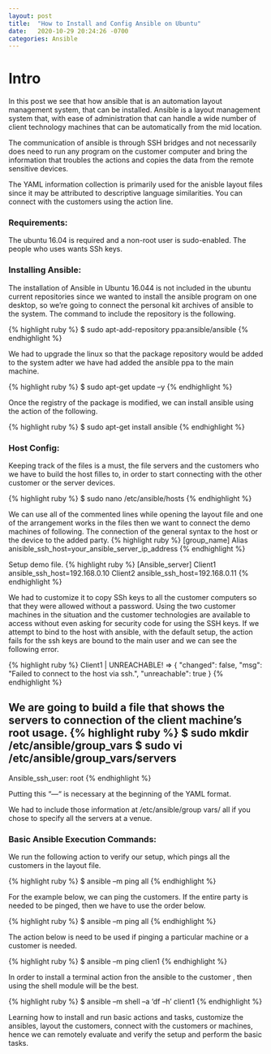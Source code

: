 ```yaml
---
layout: post
title:  "How to Install and Config Ansible on Ubuntu"
date:   2020-10-29 20:24:26 -0700
categories: Ansible
---
```


<h1><b>Intro</b></h1>
In this post we see that how ansible that is an automation layout management system, that can be installed. Ansible is a layout management system that, with ease of administration that can handle a wide number of client technology machines that can be automatically from the mid location.  

The communication of ansible is through SSH bridges and not necessarily does need to run any program on the customer computer and bring the information that troubles the actions and copies the data from the remote sensitive devices. 

The YAML information collection is primarily used for the anisble layout files since it may be attributed to descriptive language similarities. You can connect with the customers using the action line.

<h3><b>Requirements:</b></h3>
The ubuntu 16.04 is required and a non-root user is sudo-enabled. 
The people who uses wants SSh keys.

<h3><b>Installing Ansible:</b></h3>
The installation of Ansible in Ubuntu 16.044 is not included in the ubuntu current repositories since we wanted to install the ansible program on one desktop, so we’re going to connect the personal kit archives of ansible to the system.
The command to include the repository is the following.

{% highlight ruby %}
$ sudo apt-add-repository ppa:ansible/ansible
{% endhighlight %}

We had to upgrade the linux so that the package repository would be added to the system adter we have had added the ansible ppa to the main machine.

{% highlight ruby %}
$ sudo apt-get update –y
{% endhighlight %}

Once the registry of the package is modified, we can install ansible using the action of the following.

{% highlight ruby %}
$ sudo apt-get install ansible
{% endhighlight %}

<h3><b>Host Config:</b></h3>
Keeping track of the files is a must, the file servers and the customers who we have to build the host filles to, in order to start connecting with the other customer or the server devices.

{% highlight ruby %}
$ sudo nano /etc/ansible/hosts
{% endhighlight %}

We can use all of the commented lines while opening the layout file and one of the arrangement works in the files then we want to connect the demo machines of following.
The connection of the general syntax to the host or the device to the added party.
{% highlight ruby %}
[group_name]
Alias anisible_ssh_host=your_ansible_server_ip_address
{% endhighlight %}

Setup demo file. 
{% highlight ruby %}
[Ansible_server]
Client1 ansible_ssh_host=192.168.0.10
Client2 ansible_ssh_host=192.168.0.11
{% endhighlight %}

We had to customize it to copy SSh keys to all the customer computers so that they were allowed without a password. 
Using the two customer machines in the situation and the customer technologies are available to access without even asking for security code for using the SSH keys. 
If we attempt to bind to the host with ansible, with the default setup, the action fails for the ssh keys are bound to the main user and we can see the following error.

{% highlight ruby %}
Client1 | UNREACHABLE! => {
   "changed": false,
   "msg": "Failed to connect to the host via ssh.",
   "unreachable": true
}
{% endhighlight %}

We are going to build a file that shows the servers to connection of the client machine’s root usage. 
{% highlight ruby %}
$ sudo mkdir /etc/ansible/group_vars
$ sudo vi /etc/ansible/group_vars/servers
---
Ansible_ssh_user: root
{% endhighlight %}

Putting this “—“ is necessary at the beginning of the YAML format. 

We had to include those information at /etc/ansible/group vars/ all if you chose to specify all the servers at a venue.

<h3><b>Basic Ansible Execution Commands:</b></h3>
We run the following action to verify our setup, which pings all the customers in the layout file.

{% highlight ruby %}
$ ansible –m ping all
{% endhighlight %}

For the example below, we can ping the customers.
If the entire party is needed to be pinged, then we have to use the order below.

{% highlight ruby %}
$ ansible –m ping all
{% endhighlight %}

The action below is need to be used if pinging a particular machine or a customer is needed.

{% highlight ruby %}
$ ansible –m ping clien1
{% endhighlight %}

In order to install a terminal action fron the ansible to the customer , then using the shell module will be the best.

{% highlight ruby %}
$ ansible –m shell –a ‘df –h’ client1
{% endhighlight %}

Learning how to install and run basic actions and tasks, customize the ansibles, layout the customers, connect with the customers or machines, hence we can remotely evaluate and verify the setup and perform the basic tasks.
